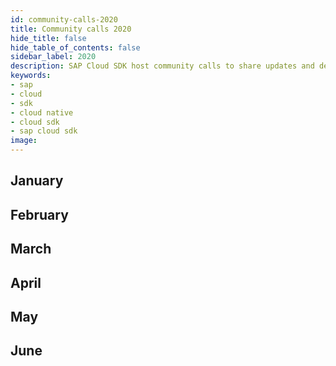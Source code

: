 ```yaml
---
id: community-calls-2020
title: Community calls 2020
hide_title: false
hide_table_of_contents: false
sidebar_label: 2020
description: SAP Cloud SDK host community calls to share updates and demonstrate best practices for developers.
keywords:
- sap
- cloud
- sdk
- cloud native
- cloud sdk
- sap cloud sdk
image:
---
```


## January ##
## February ##
## March ##
## April ##
## May ##
## June ##
